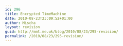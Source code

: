 ```yaml
---
id: 296
title: Encrypted TimeMachine
date: 2010-08-23T23:09:52+01:00
author: Mischa
layout: revision
guid: http://mmt.me.uk/blog/2010/08/23/295-revision/
permalink: /2010/08/23/295-revision/
---
```

